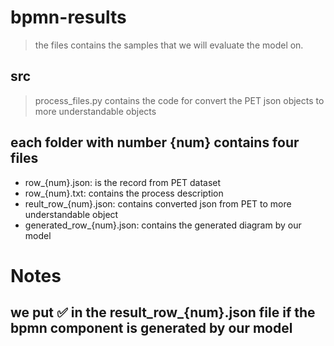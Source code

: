 # bpmn-results

> the files contains the samples that we will evaluate the model on.


## src
>process_files.py contains the code for convert the PET json objects to more understandable objects

## each folder with number {num} contains four files
- row_{num}.json: is the record from PET dataset
- row_{num}.txt: contains the process description
- reult_row_{num}.json: contains converted json from PET to more understandable object
- generated_row_{num}.json: contains the generated diagram by our model

# Notes
## we put ✅ in the result_row_{num}.json file if the bpmn component is generated by our model
